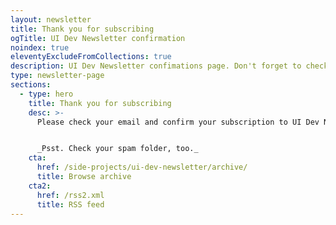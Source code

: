 ```yaml
---
layout: newsletter
title: Thank you for subscribing
ogTitle: UI Dev Newsletter confirmation
noindex: true
eleventyExcludeFromCollections: true
description: UI Dev Newsletter confimations page. Don't forget to check your email and confirm your subscription to UI Dev Newsletter.
type: newsletter-page
sections:
  - type: hero
    title: Thank you for subscribing
    desc: >-
      Please check your email and confirm your subscription to UI Dev Newsletter.


      _Psst. Check your spam folder, too._
    cta:
      href: /side-projects/ui-dev-newsletter/archive/
      title: Browse archive
    cta2:
      href: /rss2.xml
      title: RSS feed
---
```

